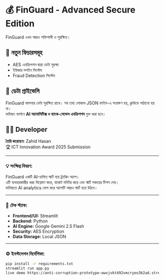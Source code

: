 # 💰 FinGuard - Advanced Secure Edition  
FinGuard এখন আরও শক্তিশালী ও সুরক্ষিত।

## 🔐 নতুন ফিচারসমূহ
- AES এনক্রিপশন দ্বারা ডেটা সুরক্ষা  
- ইউজার লগইন সিস্টেম  
- Fraud Detection সিস্টেম  

## 📘 ডেটা প্রাইভেসি
FinGuard আপনার ডেটা সুরক্ষিত রাখে। সব তথ্য লোকাল JSON ফাইল-এ সংরক্ষণ হয়, ক্লাউডে পাঠানো হয় না।  
ভবিষ্যৎ ভার্সনে **AI অ্যানালিটিক্স ও ব্যাংক-লেভেল এনক্রিপশন** যুক্ত করা হবে।  

## 👨‍💻 Developer
**তৈরি করেছেন:** Zahid Hasan  
🏆 ICT Innovation Award 2025 Submission  

---

### 💡 সংক্ষিপ্ত বিবরণ:
FinGuard একটি AI-চালিত স্মার্ট ব্যয় ট্র্যাকিং অ্যাপ।  
এটি ব্যবহারকারীর খরচ বিশ্লেষণ করে, বাজেট মনিটর করে এবং স্মার্ট সঞ্চয়ের টিপস দেয়।  
ভবিষ্যতে AI analytics যোগ করে অ্যাপটি আরও স্মার্ট হয়ে উঠবে।

---

### 🚀 টেক স্ট্যাক:
- **Frontend/UI:** Streamlit  
- **Backend:** Python  
- **AI Engine:** Google Gemini 2.5 Flash  
- **Security:** AES Encryption  
- **Data Storage:** Local JSON  

---

### ⚙️ ইনস্টলেশন নির্দেশিকা:
```bash
pip install -r requirements.txt
streamlit run app.py
live demo https://anti-corruption-prototype-wwvjvkt492vmcryeo3b2ad.streamlit.app/
